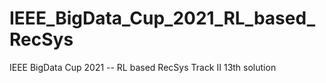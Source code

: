 # IEEE_BigData_Cup_2021_RL_based_RecSys
IEEE BigData Cup 2021 -- RL based RecSys Track II 13th solution
